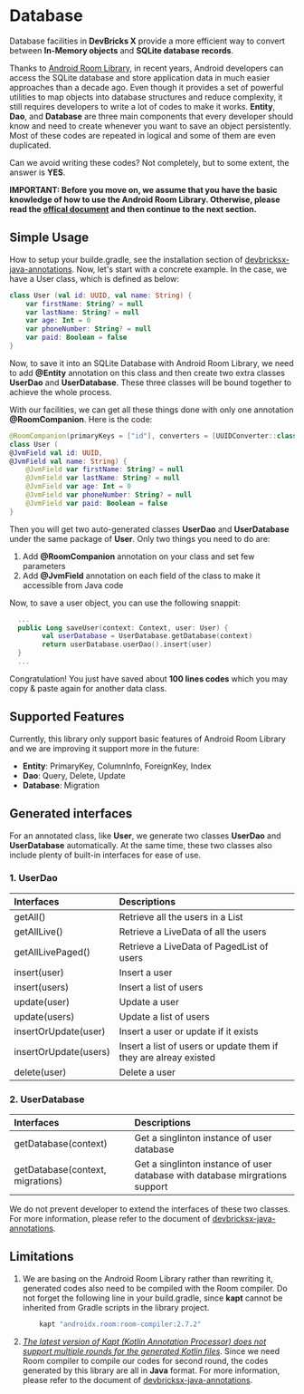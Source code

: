 # Database
Database facilities in **DevBricks X** provide a more efficient way to convert between **In-Memory objects** and **SQLite database records**. 

Thanks to [Android Room Library](https://developer.android.com/topic/libraries/architecture/room), in recent years, Android developers can access the SQLite database and store application data in much easier approaches than a decade ago. Even though it provides a set of powerful utilities to map objects into database structures and reduce complexity, it still requires developers to write a lot of codes to make it works. **Entity**, **Dao**, and **Database** are three main components that every developer should know and need to create whenever you want to save an object persistently. Most of these codes are repeated in logical and some of them are even duplicated. 

Can we avoid writing these codes? Not completely, but to some extent, the answer is **YES**. 

**IMPORTANT: Before you move on, we assume that you have the basic knowledge of how to use the Android Room Library. Otherwise, please read  the [offical document](https://developer.android.com/training/data-storage/room) and then continue to the next section.**

## Simple Usage

How to setup your builde.gradle, see the installation section of [devbricksx-java-annotations](../devbricksx-java-annotations/README.md). Now, let's start with a concrete example. In the case, we have a User class, which is defined as below:

```kotlin
class User (val id: UUID, val name: String) {
    var firstName: String? = null
    var lastName: String? = null
    var age: Int = 0
    var phoneNumber: String? = null
    var paid: Boolean = false
}
```
Now, to save it into an SQLite Database with Android Room Library, we need to add **@Entity** annotation on this class and then create two extra classes **UserDao** and **UserDatabase**. These three classes will be bound together to achieve the whole process. 

With our facilities, we can get all these things done with only one annotation **@RoomCompanion**. Here is the code:

```kotlin
@RoomCompanion(primaryKeys = ["id"], converters = [UUIDConverter::class])
class User (
@JvmField val id: UUID,
@JvmField val name: String) {
    @JvmField var firstName: String? = null
    @JvmField var lastName: String? = null
    @JvmField var age: Int = 0
    @JvmField var phoneNumber: String? = null
    @JvmField var paid: Boolean = false
}
```
Then you will get two auto-generated classes **UserDao** and **UserDatabase** under the same package of **User**. Only two things you need to do are:

1. Add **@RoomCompanion** annotation on your class and set few parameters
2. Add **@JvmField** annotation on each field of the class to make it accessible from Java code

Now, to save a user object, you can use the following snappit:

```kotlin
  ...
  public Long saveUser(context: Context, user: User) {
        val userDatabase = UserDatabase.getDatabase(context)
        return userDatabase.userDao().insert(user)
  }
  ...
```
Congratulation! You just have saved about **100 lines codes** which you may copy & paste again for another data class.

## Supported Features
Currently, this library only support basic features of Android Room Library and we are improving it support more in the future:

- **Entity**: PrimaryKey, ColumnInfo, ForeignKey, Index
- **Dao**: Query, Delete, Update
- **Database**: Migration

## Generated interfaces
For an annotated class, like **User**, we generate two classes **UserDao** and **UserDatabase** automatically. At the same time, these two classes also include plenty of built-in interfaces for ease of use.

### 1. UserDao

Interfaces | Descriptions
:--        | :--
getAll()   | Retrieve all the users in a List   
getAllLive() | Retrieve a LiveData of all the users
getAllLivePaged() | Retrieve a LiveData of PagedList of users
insert(user) | Insert a user
insert(users) | Insert a list of users
update(user) | Update a user
update(users) | Update a list of users
insertOrUpdate(user) | Insert a user or update if it exists
insertOrUpdate(users) | Insert a list of users or update them if they are alreay existed
delete(user) | Delete a user

### 2. UserDatabase
Interfaces | Descriptions
:--        | :--
getDatabase(context) | Get a singlinton instance of user database
getDatabase(context, migrations) | Get a singlinton instance of user database with database mirgrations support

We do not prevent developer to extend the interfaces of these two classes. For more information, please refer to the document of [devbricksx-java-annotations](../devbricksx-java-annotations/README.md). 

## Limitations
1. We are basing on the Android Room Library rather than rewriting it, generated codes also need to be compiled with the Room compiler. Do not forget the following line in your build.gradle, since **kapt** cannot be inherited from Gradle scripts in the library project.
    
    ```groovy
        kapt "androidx.room:room-compiler:2.7.2"
    ```

2. *[The latest version of Kapt (Kotlin Annotation Processor) does not support multiple rounds for the generated Kotlin files](https://kotlinlang.org/docs/reference/kapt.html#generating-kotlin-sources)*. Since we need Room compiler to compile our codes for second round, the codes generated by this library are all in **Java** format. For more information, please refer to the document of [devbricksx-java-annotations](../devbricksx-java-annotations/README.md). 

